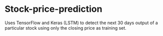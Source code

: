 # Stock-price-prediction
Uses TensorFlow and Keras (LSTM) to detect the next 30 days output of a particular stock using only the closing price as training set.
